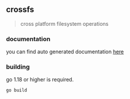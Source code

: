 ## crossfs

> cross platform filesystem operations

### documentation

you can find auto generated documentation [here](./docs/build/fs.md)

### building

go 1.18 or higher is required.

```
go build
```
